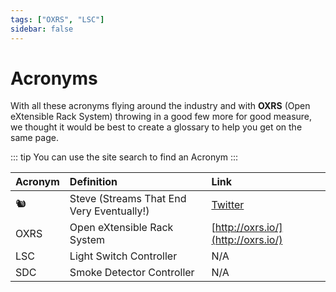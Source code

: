 ```yaml
---
tags: ["OXRS", "LSC"]
sidebar: false
---
```

# Acronyms

With all these acronyms flying around the industry and with **OXRS** (Open eXtensible Rack System) throwing in a good few more for good measure, we thought it would be best to create a glossary to help you get on the same page.

::: tip
You can use the site search to find an Acronym
:::

<!-- Ensure you add new Acronyms to the tages above for search -->
| Acronym | Definition | Link      |
| :-----------------|:----------| :---------|
| 🐿  | Steve (Streams That End Very Eventually!) | [Twitter](https://twitter.com/SuperHouseTV/status/1403850202205671425?s=20) |
| OXRS | Open eXtensible Rack System | [http://oxrs.io/](http://oxrs.io/) |
| LSC | Light Switch Controller | N/A |
| SDC | Smoke Detector Controller | N/A |
